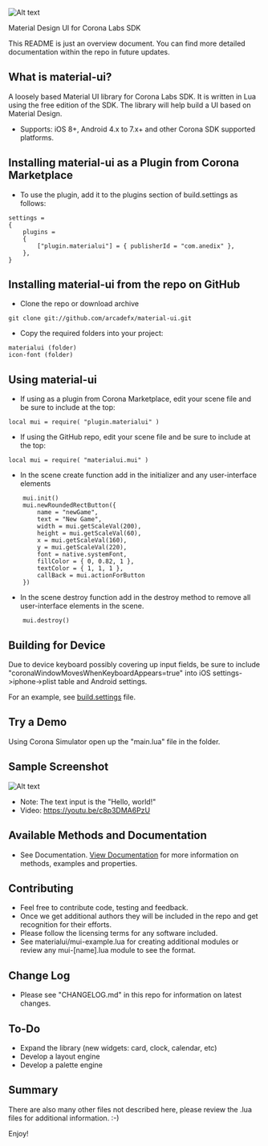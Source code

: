 ![Alt text](https://www.anedix.com/images/github/mui-logo-2017-small.png "Material-UI")

Material Design UI for Corona Labs SDK

This README is just an overview document. You can find more detailed documentation within the repo in future updates.

What is material-ui?
--------------

A loosely based Material UI library for Corona Labs SDK. It is written in Lua using the free edition of the SDK. The library will help build a UI based on Material Design.

* Supports: iOS 8+, Android 4.x to 7.x+ and other Corona SDK supported platforms.

Installing material-ui as a Plugin from Corona Marketplace
--------------

* To use the plugin, add it to the plugins section of build.settings as follows:
```
settings =
{
    plugins =
    {
        ["plugin.materialui"] = { publisherId = "com.anedix" },
    },
}
```

Installing material-ui from the repo on GitHub
--------------

* Clone the repo or download archive
```
git clone git://github.com/arcadefx/material-ui.git
```
* Copy the required folders into your project:
```
materialui (folder)
icon-font (folder)
```

Using material-ui
--------------

* If using as a plugin from Corona Marketplace, edit your scene file and be sure to include at the top:
```
local mui = require( "plugin.materialui" )
```

* If using the GitHub repo, edit your scene file and be sure to include at the top:
```
local mui = require( "materialui.mui" )
```

* In the scene create function add in the initializer and any user-interface elements
```
    mui.init()
    mui.newRoundedRectButton({
        name = "newGame",
        text = "New Game",
        width = mui.getScaleVal(200),
        height = mui.getScaleVal(60),
        x = mui.getScaleVal(160),
        y = mui.getScaleVal(220),
        font = native.systemFont,
        fillColor = { 0, 0.82, 1 },
        textColor = { 1, 1, 1 },
        callBack = mui.actionForButton
    })
```
* In the scene destroy function add in the destroy method to remove all user-interface elements in the scene.
```
    mui.destroy()
```

Building for Device
-------------
Due to device keyboard possibly covering up input fields, be sure to include "coronaWindowMovesWhenKeyboardAppears=true" into iOS settings->iphone->plist table and Android settings.

For an example, see [build.settings](https://github.com/arcadefx/material-ui/blob/master/build.settings) file.

Try a Demo
-------------
Using Corona Simulator open up the "main.lua" file in the folder.

Sample Screenshot
-------------
![Alt text](http://www.anedix.com/images/github/material-ui-main.png "Controls including text input")
- Note: The text input is the "Hello, world!"
- Video: https://youtu.be/c8p3DMA6PzU

Available Methods and Documentation
-------------
* See Documentation. [View Documentation](http://www.anedix.com/docs/mui/) for more information on methods, examples and properties.

Contributing
-------------
* Feel free to contribute code, testing and feedback.
* Once we get additional authors they will be included in the repo and get recognition for their efforts.
* Please follow the licensing terms for any software included.
* See materialui/mui-example.lua for creating additional modules or review any mui-[name].lua module to see the format.

Change Log
-------------
* Please see "CHANGELOG.md" in this repo for information on latest changes.

To-Do
-------------
* Expand the library (new widgets: card, clock, calendar, etc)
* Develop a layout engine 
* Develop a palette engine

Summary
-------------
There are also many other files not described here,  please review the .lua files for additional information. :-)

Enjoy!
